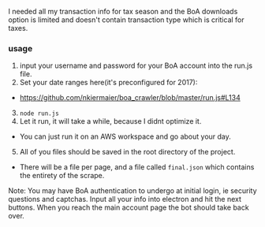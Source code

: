 
<p> I needed all my transaction info for tax season and the BoA downloads option is limited and doesn't contain transaction type which is 
critical for taxes.</p>

### usage
1. input your username and password for your BoA account into the run.js file.
2. Set your date ranges here(it's preconfigured for 2017):
  * https://github.com/nkiermaier/boa_crawler/blob/master/run.js#L134
3. `node run.js`
4. Let it run, it will take a while, because I didnt optimize it. 
 * You can just run it on an AWS workspace and go about your day. 
5. All of you files should be saved in the root directory of the project.
 * There will be a file per page, and a file called `final.json` which contains the entirety of the scrape.

<p>
Note:  You may have BoA authentication to undergo at initial login, ie security questions and captchas.
Input all your info into electron and hit the next buttons.
When you reach the main account page the bot should take back over.
</p>

